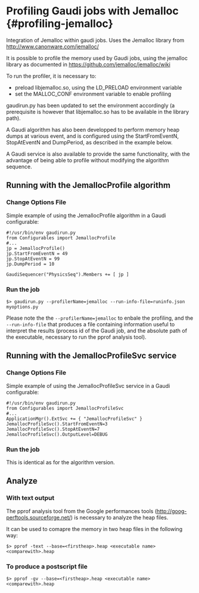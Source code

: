 Profiling Gaudi jobs with Jemalloc {#profiling-jemalloc}
===============================================================================

Integration of Jemalloc within gaudi jobs.
Uses the Jemalloc library from http://www.canonware.com/jemalloc/

It is possible to profile the memory used by Gaudi jobs, using the jemalloc library
as documented in https://github.com/jemalloc/jemalloc/wiki

To run the profiler, it is necessary to:
  * preload libjemalloc.so, using the LD_PRELOAD environment variable
  * set the MALLOC_CONF environment variable to enable profiling

gaudirun.py has been updated to set the environment accordingly (a prerequisite is however
that libjemalloc.so has to be available in the library path).

A Gaudi algorithm has also been developped to perform memory heap dumps at various event,
and is configured using the StartFromEventN, StopAtEventN and DumpPeriod, as described
in the example below.

A Gaudi service is also available to provide the same functionality, with the advantage
of being able to profile without modifying the algorithm sequence. 

Running with the JemallocProfile algorithm
--------------------------------------------------------------------------------

### Change Options File

Simple example of using the JemallocProfile algorithm in a Gaudi configurable:

~~~~~~~~{.py}
#!/usr/bin/env gaudirun.py
from Configurables import JemallocProfile
#...
jp = JemallocProfile()
jp.StartFromEventN = 49
jp.StopAtEventN = 99
jp.DumpPeriod = 10

GaudiSequencer("PhysicsSeq").Members += [ jp ]
~~~~~~~~

### Run the job

~~~~~~~~{.sh}
$> gaudirun.py --profilerName=jemalloc --run-info-file=runinfo.json myoptions.py
~~~~~~~~

Please note the the `--profilerName=jemalloc` to enbale the profiling, and the `--run-info-file` that produces
a file containing information useful to interpret the results (process id of the Gaudi job, and the absolute path
of the executable, necessary to run the pprof analysis tool).

Running with the JemallocProfileSvc service 
--------------------------------------------------------------------------------

### Change Options File

Simple example of using the JemallocProfileSvc service in a Gaudi configurable:

~~~~~~~{.py}
#!/usr/bin/env gaudirun.py
from Configurables import JemallocProfileSvc
#...
ApplicationMgr().ExtSvc += { "JemallocProfileSvc" } 
JemallocProfileSvc().StartFromEventN=3
JemallocProfileSvc().StopAtEventN=7
JemallocProfileSvc().OutputLevel=DEBUG
~~~~~~~

### Run the job
This is identical as for the algorithm version.


Analyze
--------------------------------------------------------------------------------
### With text output

The pprof analysis tool from the Google performances tools (http://goog-perftools.sourceforge.net/)
is necessary to analyze the heap files.

It can be used to comapre the memory in two heap files in the following way:

~~~~~~~~{.sh}
$> pprof -text --base=<firstheap>.heap <executable name> <comparewith>.heap
~~~~~~~~

### To produce a postscript file

~~~~~~~~{.sh}
$> pprof -gv --base=<firstheap>.heap <executable name> <comparewith>.heap
~~~~~~~~
